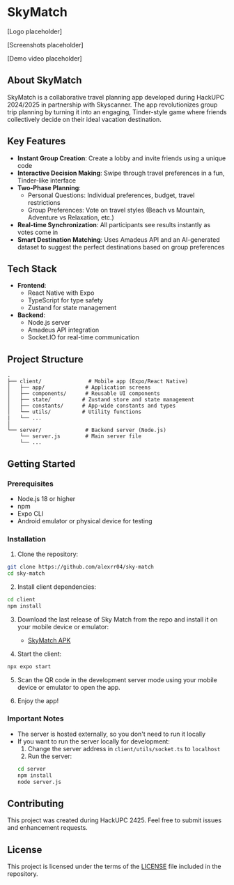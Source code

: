 # SkyMatch

[Logo placeholder]

[Screenshots placeholder]

[Demo video placeholder]

## About SkyMatch

SkyMatch is a collaborative travel planning app developed during HackUPC 2024/2025 in partnership with Skyscanner. The app revolutionizes group trip planning by turning it into an engaging, Tinder-style game where friends collectively decide on their ideal vacation destination.

## Key Features

- **Instant Group Creation**: Create a lobby and invite friends using a unique code
- **Interactive Decision Making**: Swipe through travel preferences in a fun, Tinder-like interface
- **Two-Phase Planning**:
  - Personal Questions: Individual preferences, budget, travel restrictions
  - Group Preferences: Vote on travel styles (Beach vs Mountain, Adventure vs Relaxation, etc.)
- **Real-time Synchronization**: All participants see results instantly as votes come in
- **Smart Destination Matching**: Uses Amadeus API and an AI-generated dataset to suggest the perfect destinations based on group preferences

## Tech Stack

- **Frontend**:
  - React Native with Expo
  - TypeScript for type safety
  - Zustand for state management
- **Backend**:
  - Node.js server
  - Amadeus API integration
  - Socket.IO for real-time communication

## Project Structure

```
.
├── client/               # Mobile app (Expo/React Native)
│   ├── app/             # Application screens
│   ├── components/      # Reusable UI components
│   ├── state/          # Zustand store and state management
│   ├── constants/      # App-wide constants and types
│   └── utils/          # Utility functions
|   └── ...
│
└── server/              # Backend server (Node.js)
    └── server.js        # Main server file
    └── ...
```

## Getting Started

### Prerequisites

- Node.js 18 or higher
- npm
- Expo CLI
- Android emulator or physical device for testing

### Installation

1. Clone the repository:

```bash
git clone https://github.com/alexrr04/sky-match
cd sky-match
```

2. Install client dependencies:

```bash
cd client
npm install
```

3. Download the last release of Sky Match from the repo and install it on your mobile device or emulator:

   - [SkyMatch APK](https://github.com/alexrr04/sky-match/releases/tag/v0.1.0-dev)

4. Start the client:

```bash
npx expo start
```

5. Scan the QR code in the development server mode using your mobile device or emulator to open the app.

6. Enjoy the app!

### Important Notes

- The server is hosted externally, so you don't need to run it locally
- If you want to run the server locally for development:
  1. Change the server address in `client/utils/socket.ts` to `localhost`
  2. Run the server:
  ```bash
  cd server
  npm install
  node server.js
  ```

## Contributing

This project was created during HackUPC 2425. Feel free to submit issues and enhancement requests.

## License

This project is licensed under the terms of the [LICENSE](LICENSE) file included in the repository.
